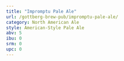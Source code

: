 ```yaml
---
title: "Impromptu Pale Ale"
url: /gottberg-brew-pub/impromptu-pale-ale/
category: North American Ale
style: American-Style Pale Ale
abv: 5
ibu: 0
srm: 0
upc: 0
---
```


